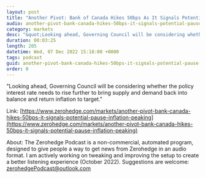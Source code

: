 ```yaml
---
layout: post
title: "Another Pivot: Bank of Canada Hikes 50bps As It Signals Potential Pause With Inflation Peaking"
audio: another-pivot-bank-canada-hikes-50bps-it-signals-potential-pause-inflation-peaking-0
category: markets
desc: "&quot;Looking ahead, Governing Council will be considering whether the policy interest rate needs to rise further to bring supply and demand back into balance and return inflation to target.&quot;"
duration: 00:03:25
length: 205
datetime: Wed, 07 Dec 2022 15:18:00 +0000
tags: podcast
guid: another-pivot-bank-canada-hikes-50bps-it-signals-potential-pause-inflation-peaking-0
order: 0
---
```

&quot;Looking ahead, Governing Council will be considering whether the policy interest rate needs to rise further to bring supply and demand back into balance and return inflation to target.&quot;

Link: [https://www.zerohedge.com/markets/another-pivot-bank-canada-hikes-50bps-it-signals-potential-pause-inflation-peaking](https://www.zerohedge.com/markets/another-pivot-bank-canada-hikes-50bps-it-signals-potential-pause-inflation-peaking)

About: The Zerohedge Podcast is a non-commercial, automated program, designed to give people a way to get news from Zerohedge in an audio format.  I am actively working on tweaking and improving the setup to create a better listening experience (October 2022).  Suggestions are welcome: [zerohedgePodcast@outlook.com](mailto:zerohedgePodcast@outlook.com)